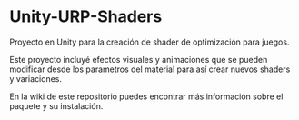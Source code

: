 # Unity-URP-Shaders
Proyecto en Unity para la creación de shader de optimización para juegos.

Este proyecto incluyé efectos visuales y animaciones que se pueden modificar desde los parametros del material
para así crear nuevos shaders y variaciones.

En la wiki de este repositorio puedes encontrar más información sobre el paquete y su instalación.
